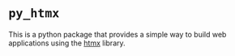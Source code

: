 # `py_htmx`

This is a python package that provides a simple way to build web applications
using the [htmx](https://htmx.org/) library.

